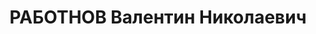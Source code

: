 ---
title: РАБОТНОВ Валентин Николаевич
description: 'род. 24.05.1901 г.Ярославль, русский, из служащих, обр.: высшее техническое,
  инж.-химик, ленинград.военно-техническая академия, член ВКП(б0 1918-1936г., исключался
  в 1928, 35,36г.г. уч-к ярославского мятежа в 1918г. (отрицал) в 1928г.участие в
  к/р троцкистско-зиновьевской оппозиции в академии, до ареста - з-д №12, инженер
  отдела техн. подготовки производства, прож.: ст.Электросталь Горьк.ж.д., пос.Затишье,
  д.13, кв.1. Арест.: 10.03.37г. УГБ УНКВД МО. Обв.: 58-7,8,11. Приговор: ВК ВС СССР,
  14.11.37г. - 15 лет тюрем.заклчения, п/п 5 лет, конфискация. Обв.: протест пред.
  ВС СССР на приговор ВК ВС сССР, докл.Ульрих. Приговор: пленум ВС СССР, 31.12.39г.
  - переквалифицировать действия Работинова на ст.58-10 ч.1, 8 лет ИТЛ, п/п 5 лет,
  без конфискации. Реабилитация: пленум ВС СССР, 12.09.57г.'
---